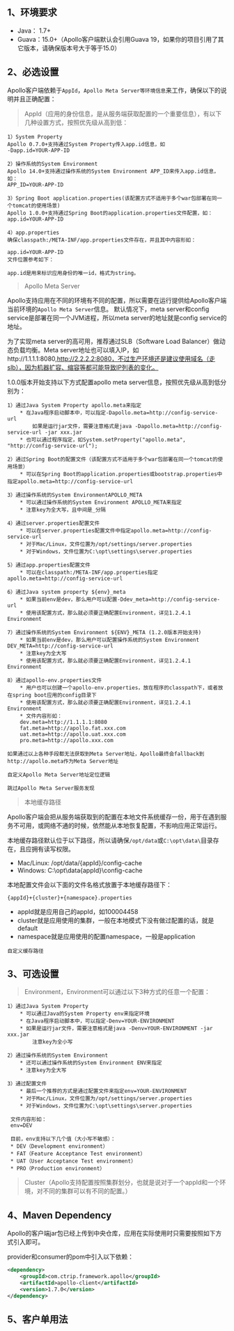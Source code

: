 1、环境要求
--
* Java： 1.7+
* Guava：15.0+（Apollo客户端默认会引用Guava 19，如果你的项目引用了其它版本，请确保版本号大于等于15.0）

2、必选设置
--
Apollo客户端依赖于`AppId`，`Apollo Meta Server等环境信息`来工作，确保以下的说明并且正确配置：

> AppId（应用的身份信息，是从服务端获取配置的一个重要信息），有以下几种设置方式，按照优先级从高到低：
```text
1）System Property
Apollo 0.7.0+支持通过System Property传入app.id信息，如
-Dapp.id=YOUR-APP-ID

2）操作系统的System Environment
Apollo 14.0+支持通过操作系统的System Environment APP_ID来传入app.id信息，如：
APP_ID=YOUR-APP-ID

3）Spring Boot application.properties(该配置方式不适用于多个war包部署在同一个tomcat的使用场景)
Apollo 1.0.0+支持通过Spring Boot的application.properties文件配置，如：
app.id=YOUR-APP-ID

4）app.properties
确保classpath:/META-INF/app.properties文件存在，并且其中内容形如：

app.id=YOUR-APP-ID
文件位置参考如下：

app.id是用来标识应用身份的唯一id，格式为string。
```

> Apollo Meta Server

Apollo支持应用在不同的环境有不同的配置，所以需要在运行提供给Apollo客户端当前环境的`Apollo Meta Server`信息。
默认情况下，meta server和config service是部署在同一个JVM进程，所以meta server的地址就是config service的地址。

为了实现meta server的高可用，推荐通过SLB（Software Load Balancer）做动态负载均衡。Meta server地址也可以填入IP，如http://1.1.1.1:8080,http://2.2.2.2:8080，不过生产环境还是建议使用域名（走slb），因为机器扩容、缩容等都可能导致IP列表的变化。

1.0.0版本开始支持以下方式配置apollo meta server信息，按照优先级从高到低分别为：
```text
1）通过Java System Property apollo.meta来指定
    * 在Java程序启动脚本中，可以指定-Dapollo.meta=http://config-service-url
        如果是运行jar文件，需要注意格式是java -Dapollo.meta=http://config-service-url -jar xxx.jar
    * 也可以通过程序指定，如System.setProperty("apollo.meta", "http://config-service-url");

2）通过Spring Boot的配置文件（该配置方式不适用于多个war包部署在同一个tomcat的使用场景）
    * 可以在Spring Boot的application.properties或bootstrap.properties中指定apollo.meta=http://config-service-url

3）通过操作系统的System EnvironmentAPOLLO_META
    * 可以通过操作系统的System Environment APOLLO_META来指定
    * 注意key为全大写，且中间是_分隔

4）通过server.properties配置文件
    * 可以在server.properties配置文件中指定apollo.meta=http://config-service-url
    * 对于Mac/Linux，文件位置为/opt/settings/server.properties
    * 对于Windows，文件位置为C:\opt\settings\server.properties

5）通过app.properties配置文件
    * 可以在classpath:/META-INF/app.properties指定apollo.meta=http://config-service-url

6）通过Java system property ${env}_meta
    * 如果当前env是dev，那么用户可以配置-Ddev_meta=http://config-service-url
    * 使用该配置方式，那么就必须要正确配置Environment，详见1.2.4.1 Environment

7）通过操作系统的System Environment ${ENV}_META (1.2.0版本开始支持)
    * 如果当前env是dev，那么用户可以配置操作系统的System Environment DEV_META=http://config-service-url
    * 注意key为全大写
    * 使用该配置方式，那么就必须要正确配置Environment，详见1.2.4.1 Environment

8）通过apollo-env.properties文件
    * 用户也可以创建一个apollo-env.properties，放在程序的classpath下，或者放在spring boot应用的config目录下
    * 使用该配置方式，那么就必须要正确配置Environment，详见1.2.4.1 Environment
    * 文件内容形如：
    dev.meta=http://1.1.1.1:8080
    fat.meta=http://apollo.fat.xxx.com
    uat.meta=http://apollo.uat.xxx.com
    pro.meta=http://apollo.xxx.com

如果通过以上各种手段都无法获取到Meta Server地址，Apollo最终会fallback到http://apollo.meta作为Meta Server地址
```

`自定义Apollo Meta Server地址定位逻辑`

`跳过Apollo Meta Server服务发现`

> 本地缓存路径

Apollo客户端会把从服务端获取到的配置在本地文件系统缓存一份，用于在遇到服务不可用，或网络不通的时候，依然能从本地恢复配置，不影响应用正常运行。

本地缓存路径默认位于以下路径，所以请确保`/opt/data`或`C:\opt\data\`目录存在，且应拥有读写权限。
* Mac/Linux: /opt/data/{appId}/config-cache
* Windows: C:\opt\data\{appId}\config-cache

本地配置文件会以下面的文件名格式放置于本地缓存路径下：

`{appId}+{cluster}+{namespace}.properties`
* appId就是应用自己的appId，如100004458
* cluster就是应用使用的集群，一般在本地模式下没有做过配置的话，就是default
* namespace就是应用使用的配置namespace，一般是application 

`自定义缓存路径`

3、可选设置
--
>Environment，Environment可以通过以下3种方式的任意一个配置：
```text             
1）通过Java System Property
    * 可以通过Java的System Property env来指定环境
    * 在Java程序启动脚本中，可以指定-Denv=YOUR-ENVIRONMENT
    * 如果是运行jar文件，需要注意格式是java -Denv=YOUR-ENVIRONMENT -jar xxx.jar
        注意key为全小写

2）通过操作系统的System Environment
    * 还可以通过操作系统的System Environment ENV来指定
    * 注意key为全大写

3）通过配置文件
    * 最后一个推荐的方式是通过配置文件来指定env=YOUR-ENVIRONMENT
    * 对于Mac/Linux，文件位置为/opt/settings/server.properties
    * 对于Windows，文件位置为C:\opt\settings\server.properties
 
 文件内容形如：
 env=DEV
 
 目前，env支持以下几个值（大小写不敏感）：
 * DEV（Development environment）
 * FAT（Feature Acceptance Test environment）
 * UAT（User Acceptance Test environment）
 * PRO（Production environment）
```            

> Cluster（Apollo支持配置按照集群划分，也就是说对于一个appId和一个环境，对不同的集群可以有不同的配置。）

4、Maven Dependency
--
Apollo的客户端jar包已经上传到中央仓库，应用在实际使用时只需要按照如下方式引入即可。

provider和consumer的pom中引入以下依赖：
```xml
<dependency>
    <groupId>com.ctrip.framework.apollo</groupId>
    <artifactId>apollo-client</artifactId>
    <version>1.7.0</version>
</dependency>
```

5、客户单用法
--













































